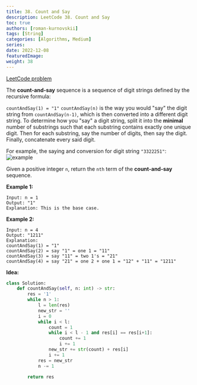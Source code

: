 ```yaml
---
title: 38. Count and Say
description: LeetCode 38. Count and Say
toc: true
authors: [roman-kurnovskii]
tags: [String]
categories: [Algorithms, Medium]
series:
date: 2022-12-08
featuredImage:
weight: 38
---
```


[LeetCode problem](https://leetcode.com/problems/count-and-say/)

The **count-and-say** sequence is a sequence of digit strings defined by the recursive formula:

`countAndSay(1) = "1"`
`countAndSay(n)` is the way you would "say" the digit string from `countAndSay(n-1)`, which is then converted into a different digit string.
To determine how you "say" a digit string, split it into the **minimal** number of substrings such that each substring contains exactly one unique digit. Then for each substring, say the number of digits, then say the digit. Finally, concatenate every said digit.

For example, the saying and conversion for digit string `"3322251"`:
![example](https://assets.leetcode.com/uploads/2020/10/23/countandsay.jpg)

Given a positive integer `n`, return the `nth` term of the **count-and-say** sequence.

**Example 1:**

    Input: n = 1
    Output: "1"
    Explanation: This is the base case.

**Example 2:**

    Input: n = 4
    Output: "1211"
    Explanation:
    countAndSay(1) = "1"
    countAndSay(2) = say "1" = one 1 = "11"
    countAndSay(3) = say "11" = two 1's = "21"
    countAndSay(4) = say "21" = one 2 + one 1 = "12" + "11" = "1211"

**Idea:**

```python
class Solution:
    def countAndSay(self, n: int) -> str:
        res = '1'
        while n > 1:
            l = len(res)
            new_str = ''
            i = 0
            while i < l:
                count = 1
                while i < l - 1 and res[i] == res[i+1]:
                    count += 1
                    i += 1
                new_str += str(count) + res[i]
                i += 1
            res = new_str
            n -= 1

        return res
```
